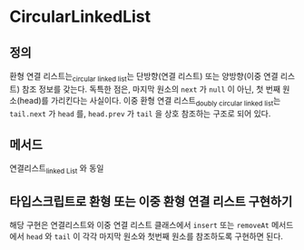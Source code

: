 # CircularLinkedList

## 정의

환형 연결 리스트는<sub>circular linked list</sub>는 단방향(연결 리스트) 또는 양방향(이중 연결 리스트) 참조 정보를 갖는다. 독특한 점은, 마지막 원소의 `next` 가 `null` 이 아닌, 첫 번째 원소(head)를 가리킨다는 사실이다. 이중 환형 연결 리스트<sub>doubly circular linked list</sub>는 `tail.next` 가 `head` 를, `head.prev` 가 `tail` 을 상호 참조하는 구조로 되어 있다.

## 메서드

연결리스트<sub>linked List</sub> 와 동일

## 타입스크립트로 환형 또는 이중 환형 연결 리스트 구현하기

해당 구현은 연결리스트와 이중 연결 리스트 클래스에서 `insert` 또는 `removeAt` 메서드에서 `head` 와 `tail` 이 각각 마지막 원소와 첫번째 원소를 참조하도록 구현하면 된다.
